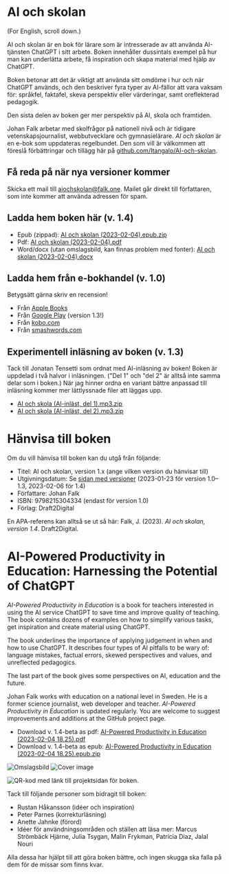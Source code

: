 # AI och skolan

(For English, scroll down.)

AI och skolan är en bok för lärare som är intresserade av att använda AI-tjänsten ChatGPT i sitt arbete. Boken innehåller dussintals exempel på hur man kan underlätta arbete, få inspiration och skapa material med hjälp av ChatGPT.

Boken betonar att det är viktigt att använda sitt omdöme i hur och när ChatGPT används, och den beskriver fyra typer av AI-fällor att vara vaksam för: språkfel, faktafel, skeva perspektiv eller värderingar, samt oreflekterad pedagogik.

Den sista delen av boken ger mer perspektiv på AI, skola och framtiden.

Johan Falk arbetar med skolfrågor på nationell nivå och är tidigare vetenskapsjournalist, webbutvecklare och gymnasielärare. _AI och skolan_ är en e-bok som uppdateras regelbundet. Den som vill är välkommen att föreslå förbättringar och tillägg här på [github.com/Itangalo/AI-och-skolan][1].

## Få reda på när nya versioner kommer

Skicka ett mail till [aiochskolan@falk.one](mailto:aiochskolan@falk.one?Subject=Meddela%20vid%20nya%20versioner%20av%20AI%20och%20skolan&Body=Jag%20vill%20veta%20n%C3%A4r%20det%20kommer%20nya%20versioner%20av%20boken.). Mailet går direkt till författaren, som inte kommer att använda adressen för spam.

## Ladda hem boken här (v. 1.4)

* Epub (zippad): [AI och skolan (2023-02-04).epub.zip](https://github.com/Itangalo/AI-och-skolan/files/10609124/AI.och.skolan.2023-02-04.epub.zip)
* Pdf: [AI och skolan (2023-02-04).pdf](https://github.com/Itangalo/AI-och-skolan/files/10609125/AI.och.skolan.2023-02-04.pdf)
* Word/docx (utan omslagsbild, kan finnas problem med fonter): [AI och skolan (2023-02-04).docx](https://github.com/Itangalo/AI-och-skolan/files/10609123/AI.och.skolan.2023-02-04.docx)

## Ladda hem från e-bokhandel (v. 1.0)

Betygsätt gärna skriv en recension!

* Från [Apple Books](https://books.apple.com/us/book/id6445495939)
* Från [Google Play](https://play.google.com/store/books/details?id=QeCoEAAAQBAJ&pli=1) (version 1.3!)
* Från [kobo.com](https://www.kobo.com/se/sv/ebook/ai-och-skolan)
* Från [smashwords.com](https://www.smashwords.com/books/view/1325975)

## Experimentell inläsning av boken (v. 1.3)

Tack till Jonatan Tensetti som ordnat med AI-inläsning av boken! Boken är uppdelad i två halvor i inläsningen. ("Del 1" och "del 2" är alltså inte samma delar som i boken.) När jag hinner ordna en variant bättre anpassad till inläsning kommer mer lättlyssnade filer att läggas upp.

* [AI och skola (AI-inläst, del 1).mp3.zip](https://github.com/Itangalo/AI-och-skolan/files/10581329/AI.och.skola.AI-inlast.del.1.mp3.zip)
* [AI och skola (AI-inläst, del 2).mp3.zip](https://github.com/Itangalo/AI-och-skolan/files/10581330/AI.och.skola.AI-inlast.del.2.mp3.zip)

# Hänvisa till boken

Om du vill hänvisa till boken kan du utgå från följande:

* Titel: AI och skolan, version 1.x (ange vilken version du hänvisar till)
* Utgivningsdatum: Se [sidan med versioner](/releases) (2023-01-23 för version 1.0–1.3, 2023-02-06 för 1.4)
* Författare: Johan Falk
* ISBN: 9798215304334 (endast för version 1.0)
* Förlag: Draft2Digital

En APA-referens kan alltså se ut så här: Falk, J. (2023). *AI och skolan, version 1.4*. Draft2Digital.


# AI-Powered Productivity in Education: Harnessing the Potential of ChatGPT

*AI-Powered Productivity in Education* is a book for teachers interested in using the AI service ChatGPT to save time and improve quality of teaching. The book contains dozens of examples on how to simplify various tasks, get inspiration and create material using ChatGPT.

The book underlines the importance of applying judgement in when and how to use ChatGPT. It describes four types of AI pitfalls to be wary of: language mistakes, factual errors, skewed perspectives and values, and unreflected pedagogics.

The last part of the book gives some perspectives on AI, education and the future.

Johan Falk works with education on a national level in Sweden. He is a former science journalist, web developer and teacher. *AI-Powered Productivity in Education* is updated regularly. You are welcome to suggest improvements and additions at the GitHub project page.

* Download v. 1.4-beta as pdf: [AI-Powered Productivity in Education (2023-02-04 18.25).pdf](https://github.com/Itangalo/AI-och-skolan/files/10609240/AI-Powered.Productivity.in.Education.2023-02-04.18.25.pdf)
* Download v. 1.4-beta as epub: [AI-Powered Productivity in Education (2023-02-04 18.25).epub.zip](https://github.com/Itangalo/AI-och-skolan/files/10609239/AI-Powered.Productivity.in.Education.2023-02-04.18.25.epub.zip)


![Omslagsbild](https://user-images.githubusercontent.com/262940/216779469-372d204b-7b41-4bed-aef3-1adc0dc607bf.png)
![Cover image](https://user-images.githubusercontent.com/262940/216779472-acb302bb-7107-4d4e-8b36-7a8b8cee61e6.png)


![QR-kod med länk till projektsidan för boken.][image-1]

Tack till följande personer som bidragit till boken:

* Rustan Håkansson (idéer och inspiration)
* Peter Parnes (korrekturläsning)
* Anette Jahnke (förord)
* Idéer för användningsområden och ställen att läsa mer: Marcus Strömbäck Hjärne, Julia Tsygan, Malin Frykman, Patricia Diaz, Jalal Nouri

Alla dessa har hjälpt till att göra boken bättre, och ingen skugga ska falla på dem för de missar som finns kvar.

[1]:	https://github.com/Itangalo/AI-och-skolan

[image-1]:	https://user-images.githubusercontent.com/262940/212624798-54e824c6-545c-4aea-a586-c0a86e87e63d.png
